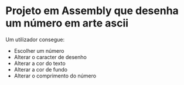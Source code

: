 # Projeto em Assembly que desenha um número em arte ascii

Um utilizador consegue:
- Escolher um número
- Alterar o caracter de desenho
- Alterar a cor do texto
- Alterar a cor de fundo
- Alterar o comprimento do número
